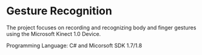 Gesture Recognition
==================
The project focuses on recording and recognizing body and finger gestures using the Microsoft Kinect 1.0 Device.

Programming Language:
C# and Micorsoft SDK 1.7/1.8
 
